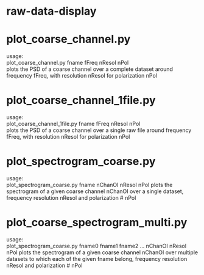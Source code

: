 # raw-data-display  
  
# plot_coarse_channel.py  
usage:  
plot_coarse_channel.py fname fFreq nResol nPol  
plots the PSD of a coarse channel over a complete dataset around frequency fFreq, with resolution nResol for polarization nPol

# plot_coarse_channel_1file.py  
usage:  
plot_coarse_channel_1file.py fname fFreq nResol nPol  
plots the PSD of a coarse channel over a single raw file around frequency fFreq, with resolution nResol for polarization nPol

# plot_spectrogram_coarse.py
usage:  
plot_spectrogram_coarse.py fname nChanOI nResol nPol
plots the spectrogram of a given coarse channel nChanOI over a single dataset, frequency resolution nResol and polarization # nPol

# plot_coarse_spectrogram_multi.py
usage:  
plot_spectrogram_coarse.py fname0 fname1 fname2 ... nChanOI nResol nPol
plots the spectrogram of a given coarse channel nChanOI over multiple datasets to which each of the given fname belong, frequency resolution nResol and polarization # nPol
